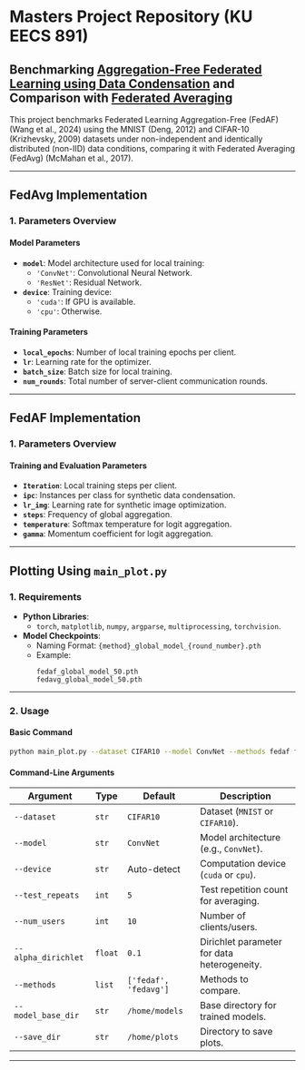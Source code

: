 # Masters Project Repository (KU EECS 891)
## Benchmarking **[Aggregation-Free Federated Learning using Data Condensation](https://doi.org/10.48550/arXiv.2404.18962)** and Comparison with **[Federated Averaging](https://doi.org/10.48550/arXiv.1602.05629)** 

  This project benchmarks Federated Learning Aggregation-Free (FedAF) (Wang et al., 2024) using the MNIST (Deng, 2012) and CIFAR-10 (Krizhevsky, 2009) datasets under non-independent and identically distributed (non-IID) data conditions, comparing it with Federated Averaging (FedAvg) (McMahan et al., 2017).

---

## **FedAvg Implementation**

### **1. Parameters Overview**

#### **Model Parameters**
- **`model`**: Model architecture used for local training:
  - `'ConvNet'`: Convolutional Neural Network.
  - `'ResNet'`: Residual Network.
- **`device`**: Training device:
  - `'cuda'`: If GPU is available.
  - `'cpu'`: Otherwise.

#### **Training Parameters**
- **`local_epochs`**: Number of local training epochs per client.
- **`lr`**: Learning rate for the optimizer.
- **`batch_size`**: Batch size for local training.
- **`num_rounds`**: Total number of server-client communication rounds.

---

## **FedAF Implementation**

### **1. Parameters Overview**

#### **Training and Evaluation Parameters**
- **`Iteration`**: Local training steps per client.
- **`ipc`**: Instances per class for synthetic data condensation.
- **`lr_img`**: Learning rate for synthetic image optimization.
- **`steps`**: Frequency of global aggregation.
- **`temperature`**: Softmax temperature for logit aggregation.
- **`gamma`**: Momentum coefficient for logit aggregation.

---

## **Plotting Using `main_plot.py`**

### **1. Requirements**
- **Python Libraries**:
  - `torch`, `matplotlib`, `numpy`, `argparse`, `multiprocessing`, `torchvision`.
- **Model Checkpoints**:
  - Naming Format: `{method}_global_model_{round_number}.pth`
  - Example:
    ```
    fedaf_global_model_50.pth
    fedavg_global_model_50.pth
    ```

---

### **2. Usage**

#### **Basic Command**
```bash
python main_plot.py --dataset CIFAR10 --model ConvNet --methods fedaf fedavg
```

#### **Command-Line Arguments**

| **Argument**         | **Type**  | **Default**    | **Description**                                                      |
|-----------------------|-----------|----------------|----------------------------------------------------------------------|
| `--dataset`          | `str`     | `CIFAR10`      | Dataset (`MNIST` or `CIFAR10`).                                      |
| `--model`            | `str`     | `ConvNet`      | Model architecture (e.g., `ConvNet`).                                |
| `--device`           | `str`     | Auto-detect    | Computation device (`cuda` or `cpu`).                                |
| `--test_repeats`     | `int`     | `5`            | Test repetition count for averaging.                                 |
| `--num_users`        | `int`     | `10`           | Number of clients/users.                                             |
| `--alpha_dirichlet`  | `float`   | `0.1`          | Dirichlet parameter for data heterogeneity.                          |
| `--methods`          | `list`    | `['fedaf', 'fedavg']` | Methods to compare.                                              |
| `--model_base_dir`   | `str`     | `/home/models` | Base directory for trained models.                                   |
| `--save_dir`         | `str`     | `/home/plots` | Directory to save plots.                                             |

---
